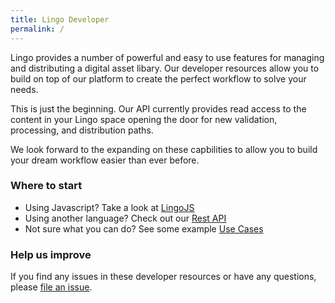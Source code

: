 ```yaml
---
title: Lingo Developer
permalink: /
---
```


Lingo provides a number of powerful and easy to use features for managing and distributing a digital asset libary. Our developer resources allow you to build on top of our platform to create the perfect workflow to solve your needs.

This is just the beginning. Our API currently provides read access to the content in your Lingo space opening the door for new validation, processing, and distribution paths.

We look forward to the expanding on these capbilities to allow you to build your dream workflow easier than ever before.

### Where to start

- Using Javascript? Take a look at [LingoJS](/lingojs)
- Using another language? Check out our [Rest API](/rest)
- Not sure what you can do? See some example [Use Cases](/guides/use-cases)

### Help us improve

If you find any issues in these developer resources or have any questions, please [file an issue]({{site.github_repo}}/issues).
